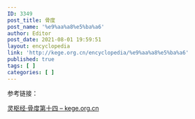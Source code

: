 ```yaml
---
ID: 3349
post_title: 骨度
post_name: '%e9%aa%a8%e5%ba%a6'
author: Editor
post_date: 2021-08-01 19:59:51
layout: encyclopedia
link: 'http://kege.org.cn/encyclopedia/%e9%aa%a8%e5%ba%a6'
published: true
tags: [ ]
categories: [ ]
---
```

参考链接：

<a href="http://kege.org.cn/300">灵枢经·骨度第十四 – kege.org.cn</a>